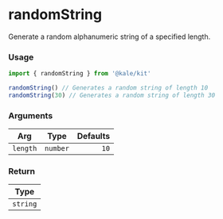 # randomString

Generate a random alphanumeric string of a specified length.

### Usage

```ts
import { randomString } from '@kale/kit'

randomString() // Generates a random string of length 10
randomString(30) // Generates a random string of length 30
```

### Arguments

| Arg      |   Type   | Defaults |
| -------- | :------: | -------: |
| `length` | `number` |     `10` |

### Return

|   Type   |
| :------: |
| `string` |
